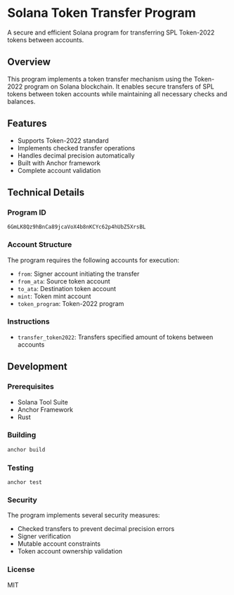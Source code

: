 # Solana Token Transfer Program

A secure and efficient Solana program for transferring SPL Token-2022 tokens between accounts.

## Overview

This program implements a token transfer mechanism using the Token-2022 program on Solana blockchain. It enables secure transfers of SPL tokens between token accounts while maintaining all necessary checks and balances.

## Features

- Supports Token-2022 standard
- Implements checked transfer operations
- Handles decimal precision automatically
- Built with Anchor framework
- Complete account validation

## Technical Details

### Program ID
```6GmLK8Qz9hBnCa89jcaVoX4b8nKCYc62p4hUbZ5XrsBL```

### Account Structure
The program requires the following accounts for execution:
- `from`: Signer account initiating the transfer
- `from_ata`: Source token account
- `to_ata`: Destination token account
- `mint`: Token mint account
- `token_program`: Token-2022 program

### Instructions
- `transfer_token2022`: Transfers specified amount of tokens between accounts

## Development

### Prerequisites
- Solana Tool Suite
- Anchor Framework
- Rust

### Building
```bash
anchor build
```

### Testing
```
anchor test
```

### Security
The program implements several security measures:

- Checked transfers to prevent decimal precision errors
- Signer verification
- Mutable account constraints
- Token account ownership validation

### License
MIT
